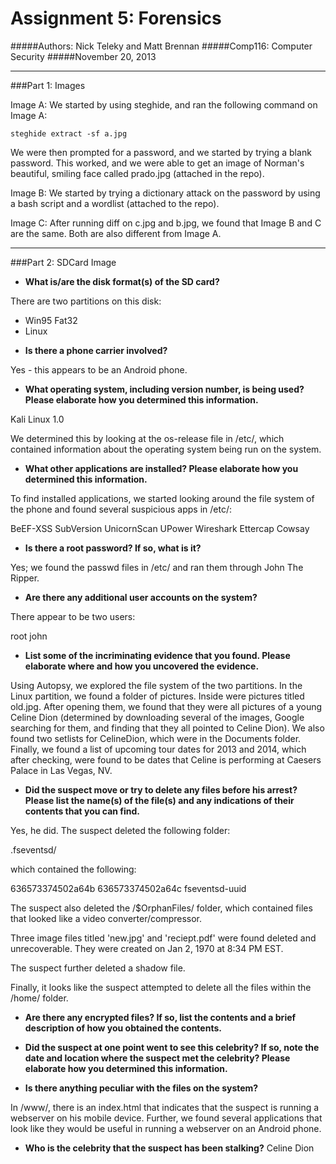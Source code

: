 Assignment 5: Forensics
===================================

#####Authors: Nick Teleky and Matt Brennan
#####Comp116: Computer Security
#####November 20, 2013

- - - - - - - - - - - - - - - - - - - - - - - -

###Part 1: Images

Image A: We started by using steghide, and ran the following command on Image A: 

`steghide extract -sf a.jpg`

We were then prompted for a password, and we started by trying a blank password. This worked, and we were able to get
an image of Norman's beautiful, smiling face called prado.jpg (attached in the repo).

Image B: We started by trying a dictionary attack on the password by using a bash script and a wordlist (attached to the repo).

Image C: After running diff on c.jpg and b.jpg, we found that Image B and C are the same. Both are also different from Image A.

- - - - - - - - - - - - - - - - - - - - - - - - -

###Part 2: SDCard Image

* __What is/are the disk format(s) of the SD card?__

There are two partitions on this disk:
 - Win95 Fat32
 - Linux

* __Is there a phone carrier involved?__

Yes - this appears to be an Android phone.

* __What operating system, including version number, is being used? Please elaborate how you determined this information.__

Kali Linux 1.0

We determined this by looking at the os-release file in /etc/, which contained information about the operating system being
run on the system.

* __What other applications are installed? Please elaborate how you determined this information.__

To find installed applications, we started looking around the file system of the phone and found several suspicious apps in /etc/:

BeEF-XSS
SubVersion
UnicornScan
UPower
Wireshark
Ettercap
Cowsay

* __Is there a root password? If so, what is it?__

Yes; we found the passwd files in /etc/ and ran them through John The Ripper.

* __Are there any additional user accounts on the system?__

There appear to be two users:

root
john

* __List some of the incriminating evidence that you found. Please elaborate where and how you uncovered the evidence.__

Using Autopsy, we explored the file system of the two partitions. In the Linux partition, we found a folder of pictures. Inside were pictures titled
 old.jpg. After opening them, we found that they were all pictures of a young Celine Dion (determined by downloading several of the images, 
 Google searching for them, and finding that they all pointed to Celine Dion). We also found two setlists for CelineDion, which were in the Documents
 folder. Finally, we found a list of upcoming tour dates for 2013 and 2014, which after checking, were found to be dates that Celine is performing
 at Caesers Palace in Las Vegas, NV.

* __Did the suspect move or try to delete any files before his arrest? Please list the name(s) of the file(s) and any indications of their contents that you can find.__

Yes, he did.
The suspect deleted the following folder:

.fseventsd/

which contained the following:

636573374502a64b
636573374502a64c
fseventsd-uuid


The suspect also deleted the /$OrphanFiles/ folder, which contained files that looked like a video converter/compressor.

Three image files titled 'new.jpg' and 'reciept.pdf' were found deleted and unrecoverable. They were created on Jan 2, 1970 at 8:34 PM EST. 

The suspect further deleted a shadow file.

Finally, it looks like the suspect attempted to delete all the files within the /home/ folder.

* __Are there any encrypted files? If so, list the contents and a brief description of how you obtained the contents.__



* __Did the suspect at one point went to see this celebrity? If so, note the date and location where the suspect met the celebrity? Please elaborate how you determined this information.__



* __Is there anything peculiar with the files on the system?__

In /www/, there is an index.html that indicates that the suspect is running a webserver on his mobile device. Further, we found several 
applications that look like they would be useful in running a webserver on an Android phone.

* __Who is the celebrity that the suspect has been stalking?__
Celine Dion